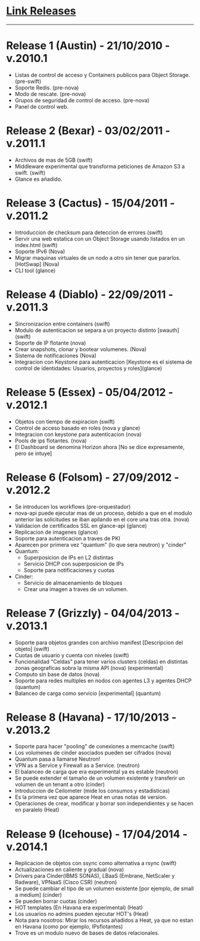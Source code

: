 
# [Link Releases](https://wiki.openstack.org/wiki/Releases)

-------

# Release 1 (Austin) - 21/10/2010 - v.2010.1


- Listas de control de acceso y Containers publicos para Object Storage. (pre-swift)
- Soporte Redis. (pre-nova)
- Modo de rescate. (pre-nova)
- Grupos de seguridad de control de acceso. (pre-nova)
- Panel de control web.


# Release 2 (Bexar) - 03/02/2011 - v.2011.1

- Archivos de mas de 5GB (swift)
- Middleware experimental que transforma peticiones de Amazon S3 a swift. (swift)
- Glance es añadido.

# Release 3 (Cactus) - 15/04/2011 - v.2011.2

- Introduccion de checksum para deteccion de errores (swift)
- Servir una web estatica con un Object Storage usando listados en un index.html (swift)
- Soporte IPv6 (Nova)
- Migrar maquinas virtuales de un nodo a otro sin tener que pararlos. \[HotSwap] (Nova)
- CLI tool (glance)


# Release 4 (Diablo) - 22/09/2011 - v.2011.3

- Sincronizacion entre containers (swift)
- Modulo de autenticacion se separa a un proyecto distinto \[swauth] (swift) 
- Soporte de IP flotante (nova)
- Crear snapshots, clonar y bootear volumenes. (Nova)
- Sistema de notificaciones (Nova)
- Integracion con Keystone para autenticacion \[Keystone es el sistema de control de identidades: Usuarios, proyectos y roles](glance)


# Release 5 (Essex) - 05/04/2012 - v.2012.1

- Objetos con tiempo de expiracion (swift)
- Control de acceso basado en roles (nova y glance)
- Integracion con keystone para autenticacion (nova)
- Pools de ips flotantes. (nova)
- El Dashboard se denomina Horizon ahora \[No se dice expresamente, pero se intuye]


# Release 6 (Folsom) - 27/09/2012 - v.2012.2

- Se introducen los workflows (pre-orquestador)
- nova-api puede ejecutar mas de un proceso, debido a que en el modulo anterior las solicitudes se iban apilando en el core una tras otra. (nova)
- Validacion de certificados SSL en glance-api (glance)
- Replicacion de imagenes (glance)
- Soporte para autenticacion a traves de PKI
- Aparecen por primera vez "quantum" (lo que sera neutron) y "cinder"
- Quantum:
    + Superposicion de IPs en L2 distintas
    + Servicio DHCP con superposicion de IPs
    + Soporte para notificaciones y cuotas
-   Cinder:
    +   Servicio de almacenamiento de bloques
    +   Crear una imagen a traves de un volumen.


# Release 7 (Grizzly) - 04/04/2013 - v.2013.1

- Soporte para objetos grandes con archivo manifest \[Descripcion del objeto] (swift)
- Cuotas de usuario y cuenta con niveles (swift)
- Funcionalidad "Celdas" para tener varios clusters (celdas) en distintas zonas geograficas sobra la misma API (nova) (experimental)
- Computo sin base de datos (nova)
- Soporte para redes multiples en nodos con agentes L3 y agentes DHCP (quantum)
- Balanceo de carga como servicio \[experimental\] (quantum)


# Release 8 (Havana) - 17/10/2013 - v.2013.2

- Soporte para hacer "pooling" de conexiones a memcache (swift)
- Los volumenes de cinder asociados pueden ser cifrados (nova) 
- Quantum pasa a llamarse Neutron!
- VPN as a Service y Firewall as a Service. (neutron)
- El balanceo de carga que era experimental ya es estable (neutron)
- Se puede extender el tamaño de un volumen existente y transferir un volumen de un tenant a otro (cinder)
- Introduccion de Ceilometer (mide los consumos y estadisticas)
- Es la primera vez que aparece Heat en unas notas de version.
- Operaciones de crear, modificar y borrar son independientes y se hacen en paralelo (Heat)


# Release 9 (Icehouse) - 17/04/2014 - v.2014.1

- Replicacion de objetos con ssync como alternativa a rsync (swift)
- Actualizaciones en caliente y gradual (nova)
- Drivers para Cinder(IBMS SONAS), LBaaS (Embrane, NetScaler y Radware), VPNaaS (Cisco CSR) (neutron)
- Se puede cambiar el tipo de un volumen existente \[por ejemplo, de small a medium] (cinder)
- Se pueden borrar cuotas (cinder)
- HOT templates (En Havana era experimental) (Heat)
- Los usuarios no admins pueden ejecutar HOT's (Heat)
- Nota para nosotros: Mirar los recursos añadidos a Heat, ya que no estan en Havana (como por ejemplo, IPsflotantes)
- Trove es un modulo nuevo de bases de datos relacionales.

